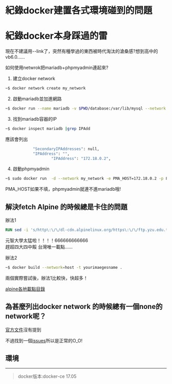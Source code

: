 # 紀錄docker建置各式環境碰到的問題


# 紀錄docker本身踩過的雷
現在不建議用--link了，突然有種學過的東西被時代淘汰的滄桑感?想到高中的vb6.0......

如何使用netwrok把mariadb+phpmyadmin連起來?

1. 建立docker network

```sh
~$ docker network create my_network
```
2. 啟動mariadb並加進網路
```sh
~$ docker run --name mariadb -v $PWD/database:/var/lib/mysql --network my_network  -e MYSQL_ROOT_PASSWORD=123 -d mariadb
```
3. 找到mariadb容器的IP

```bash
~$ docker inspect mariadb |grep IPAdd
```
應該會列出
```bash
            "SecondaryIPAddresses": null,
            "IPAddress": "",
                    "IPAddress": "172.18.0.2",
```
4. 啟動phpmyadmin
```bash
~$ sudo docker run  -d --network my_network -e PMA_HOST=172.18.0.2 -p 8081:80 phpmyadmin/phpmyadmin
```
PMA_HOST如果不填，phpmyadmin就連不進mariadb哦!

## 解決fetch Alpine 的時候總是卡住的問題

辦法1
```dockerfile
RUN sed -i 's/http\:\/\/dl-cdn.alpinelinux.org/https\:\/\/ftp.yzu.edu.tw\/Linux/g' /etc/apk/repositories
```
元智大學太猛啦！！！！666666666666         
趕超四大四中餒
台灣唯一載點......

辦法2
```sh
~$ docker build --network=host -t yourimaegesname .
```
兩個實際嘗試後，辦法1比較快，快超多！

[alpine各地載點目錄](https://git.alpinelinux.org/cgit/aports/tree/main/alpine-mirrors/mirrors.yaml "good!")
        
## 為甚麼列出docker network 的時候總有一個none的 network呢？        

[官方文件](https://docs.docker.com/engine/tutorials/networkingcontainers/#add-containers-to-a-network "doc")沒有提到
        
不過找到一個[issues](https://github.com/docker/machine/issues/2221 "githubissues")所以是正常的O_O!      

## 環境
***
> docker版本:docker-ce 17.05
